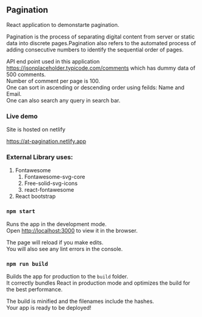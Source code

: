 ## Pagination

React application to demonstarte pagination. <br>

Pagination is the process of separating digital content from server or static data into discrete pages.Pagination also refers to the automated process of adding consecutive numbers to identify the sequential order of pages.

API end point used in this application https://jsonplaceholder.typicode.com/comments
which has dummy data of 500 comments. <br>
Number of comment per page is 100. <br>
One can sort in ascending or descending order using feilds: Name and Email. <br>
One can also search any query in search bar.

### Live demo

Site is hosted on netlify <br>

https://at-pagination.netlify.app

### External Library uses:

1. Fontawesome
   1. Fontawesome-svg-core
   2. Free-solid-svg-icons
   3. react-fontawesome
2. React bootstrap

### `npm start`

Runs the app in the development mode.<br />
Open [http://localhost:3000](http://localhost:3000) to view it in the browser.

The page will reload if you make edits.<br />
You will also see any lint errors in the console.

### `npm run build`

Builds the app for production to the `build` folder.<br />
It correctly bundles React in production mode and optimizes the build for the best performance.

The build is minified and the filenames include the hashes.<br />
Your app is ready to be deployed!
